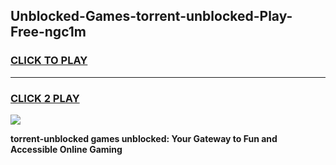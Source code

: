 
## Unblocked-Games-torrent-unblocked-Play-Free-ngc1m
<h3>
<a href="https://premium76.site?title=torrent-unblocked&ref=21A">CLICK TO PLAY</a></h3>
<hr>

<h3>
<a href="https://premium76.site?title=torrent-unblocked&ref=21A">CLICK 2 PLAY</a>
  
</h3>

<a href="https://premium76.site?title=torrent-unblocked&ref=21A"><img src="https://clearcache.store/games.png"></a>


**torrent-unblocked games unblocked: Your Gateway to Fun and Accessible Online Gaming**

